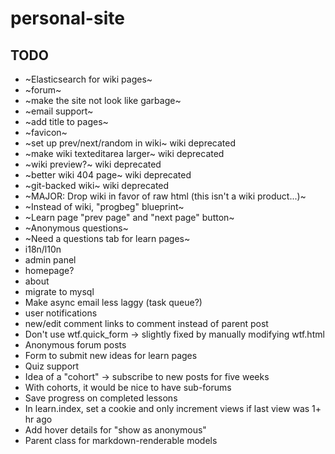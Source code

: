# personal-site

## TODO
- ~Elasticsearch for wiki pages~
- ~forum~
- ~make the site not look like garbage~
- ~email support~
- ~add title to pages~
- ~favicon~
- ~set up prev/next/random in wiki~ wiki deprecated
- ~make wiki texteditarea larger~ wiki deprecated
- ~wiki preview?~ wiki deprecated
- ~better wiki 404 page~ wiki deprecated
- ~git-backed wiki~ wiki deprecated
- ~MAJOR: Drop wiki in favor of raw html (this isn't a wiki product...)~
- ~Instead of wiki, "progbeg" blueprint~
- ~Learn page "prev page" and "next page" button~
- ~Anonymous questions~
- ~Need a questions tab for learn pages~
- i18n/l10n
- admin panel
- homepage?
- about
- migrate to mysql
- Make async email less laggy (task queue?)
- user notifications
- new/edit comment links to comment instead of parent post
- Don't use wtf.quick_form -> slightly fixed by manually modifying wtf.html
- Anonymous forum posts
- Form to submit new ideas for learn pages
- Quiz support
- Idea of a "cohort" -> subscribe to new posts for five weeks
- With cohorts, it would be nice to have sub-forums
- Save progress on completed lessons
- In learn.index, set a cookie and only increment views if last view was 1+ hr ago
- Add hover details for "show as anonymous"
- Parent class for markdown-renderable models
